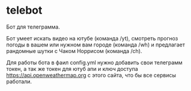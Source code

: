 # telebot

Бот для телеграмма.

Бот умеет искать видео на ютубе (команда /yt), смотреть прогноз погоды в вашем или нужном вам городе (команда /wh) и предлагает рандомные шутки с
Чаком Норрисом (команда /ch).

Для работы бота в фаил config.yml нужно добавить свои телеграмм токен, а так же токен для ютуб апи и ключ доступа https://api.openweathermap.org с этого сайта, что бы все сервисы работали.
